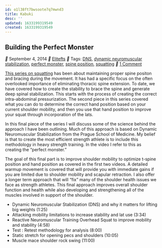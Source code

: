 ```yaml
---
id: o1l38ft7bwsoote7q7mwnd3
title: Kabuki
desc: ''
updated: 1633199319549
created: 1633199319549
---
```


## Building the Perfect Monster

** September 4, 2014 ** [Elitefts](http://www.kabukiwarrior.com/category/duffin-elitefts/) ** Tags: [DNS](http://www.kabukiwarrior.com/tag/dns/), [dynamic neuromuscular stabilization](http://www.kabukiwarrior.com/tag/dynamic-neuromuscular-stabilization/), [perfect monster](http://www.kabukiwarrior.com/tag/perfect-monster/), [spine position](http://www.kabukiwarrior.com/tag/spine-position/), [squatting](http://www.kabukiwarrior.com/tag/squatting/) ** [1 Comment](http://www.kabukiwarrior.com/building-perfect-monster/#comments)

[This series on squatting](http://articles.elitefts.com/author/chris-duffin/) has been about maintaining proper spine positon and bracing during the movement. It has had a specific focus on the often overlooked importance of eliminating thoracic spine extension. To date, we have covered how to create the stability to brace the spine and generate deep spinal stabilization. This starts with the process of creating the correct intra-abdominal pressurization. The second piece in this series covered what you can do to determine the correct hand position based on your current shoulder mobility, and then you use that hand position to improve your squat through incorporation of the lats.

In this final piece of the series I will discuss some of the science behind the approach I have been outlining. Much of this approach is based on Dynamic Neuromuscular Stabilization from the Prague School of Medicine. My belief is that to create the most efficient strength athlete is to include this methodology in heavy strength training. In the video I refer to this as creating the “perfect monster.”

The goal of this final part is to improve shoulder mobility to optimize t-spine position and hand position as covered in the first two videos. A detailed warmup movement is covered that will provide you with immediate gains if you are limited due to shoulder mobility and scapular retraction. I also offer a longer term approach that will “fix” many of the shoulder health issues we face as strength athletes. This final approach improves overall shoulder function and health while also developing and strengthening all of the muscles involved in support of the shoulder.

* Dynamic Neuromuscular Stabilization (DNS) and why it matters for lifting big weights (1:25)
* Attacking mobility limitations to increase stability and lat use (3:34)
* Reactive Neuromuscular Training Overhead Squat to improve mobility and stability (4:58)
* Test : Retest methodology for analysis (8:00)
* Static stretch for opening pecs and shoulders (10:05)
* Muscle mace shoulder rock swing (11:00)
